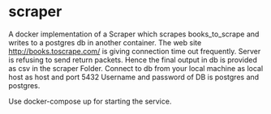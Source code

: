 # scraper
A docker implementation of a Scraper which scrapes books_to_scrape and writes to a postgres db in another container. The web site http://books.toscrape.com/ is giving connection time out frequently. Server is refusing to send return packets. Hence the final output in db is provided as csv in the scraper Folder. Connect to db from your local machine as local host as host and port 5432
Username and password of DB is postgres and postgres.

Use docker-compose up for starting the service.

